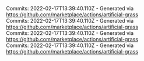 Commits: 2022-02-17T13:39:40.110Z - Generated via https://github.com/marketplace/actions/artificial-grass
<br>
Commits: 2022-02-17T13:39:40.110Z - Generated via https://github.com/marketplace/actions/artificial-grass
<br>
Commits: 2022-02-17T13:39:40.110Z - Generated via https://github.com/marketplace/actions/artificial-grass
<br>
Commits: 2022-02-17T13:39:40.110Z - Generated via https://github.com/marketplace/actions/artificial-grass
<br>
